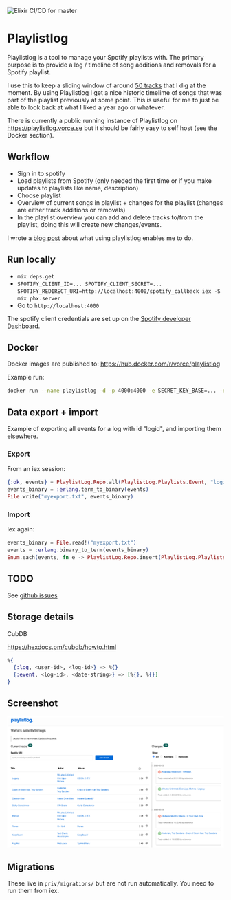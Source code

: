 ![Elixir CI/CD for master](https://github.com/vorce/playlist_log/workflows/Elixir%20CI/CD%20for%20master/badge.svg?branch=master)

# Playlistlog

Playlistlog is a tool to manage your Spotify playlists with.
The primary purpose is to provide a log / timeline of song additions and removals for a Spotify playlist.

I use this to keep a sliding window of around [50 tracks](https://open.spotify.com/playlist/3AecNkQNg9GhbYLV9G3z85?si=dxvTMROhSuyUS2LODNi7lQ) that I dig at the moment.
By using Playlistlog I get a nice historic timelime of songs that was part
of the playlist previously at some point. This is useful for me to just be able to look back at what I liked
a year ago or whatever.

There is currently a public running instance of Playlistlog on https://playlistlog.vorce.se but it should be fairly easy to self host (see the Docker section).

## Workflow

- Sign in to spotify
- Load playlists from Spotify (only needed the first time or if you make updates to playlists like name, description)
- Choose playlist
- Overview of current songs in playlist + changes for the playlist (changes are either track additions or removals)
- In the playlist overview you can add and delete tracks to/from the playlist, doing this will create new changes/events.

I wrote a [blog post](https://forvillelser.vorce.se/posts/2021-03-11-statistics-from-using-playlistlog-for-over-a-year.html) about what using playlistlog enables me to do.

## Run locally

- `mix deps.get`
- `SPOTIFY_CLIENT_ID=... SPOTIFY_CLIENT_SECRET=... SPOTIFY_REDIRECT_URI=http://localhost:4000/spotify_callback iex -S mix phx.server`
- Go to `http://localhost:4000`

The spotify client credentials are set up on the [Spotify developer Dashboard](https://developer.spotify.com/dashboard/).

## Docker

Docker images are published to: https://hub.docker.com/r/vorce/playlistlog

Example run:

```bash
docker run --name playlistlog -d -p 4000:4000 -e SECRET_KEY_BASE=... -e SPOTIFY_CLIENT_ID=... -e SPOTIFY_CLIENT_SECRET=... -e SPOTIFY_REDIRECT_URI=http://localhost:4000/spotify_callback -v /var/run/docker.sock:/var/run/docker.sock vorce/playlistlog:latest /app/bin/playlist_log start
```

## Data export + import

Example of exporting all events for a log with id "logid", and importing them elsewhere.

### Export

From an iex session:

```elixir
{:ok, events} = PlaylistLog.Repo.all(PlaylistLog.Playlists.Event, "logid")
events_binary = :erlang.term_to_binary(events)
File.write("myexport.txt", events_binary)
```

### Import

Iex again:

```elixir
events_binary = File.read!("myexport.txt")
events = :erlang.binary_to_term(events_binary)
Enum.each(events, fn e -> PlaylistLog.Repo.insert(PlaylistLog.Playlists.Event, "logid", e) end)
```

## TODO

See [github issues](https://github.com/vorce/playlist_log/issues)

## Storage details

CubDB

https://hexdocs.pm/cubdb/howto.html

```elixir
%{
  {:log, <user-id>, <log-id>} => %{}
  {:event, <log-id>, <date-string>} => [%{}, %{}]
}
```

## Screenshot

![Playlistlog screenshot](playlistlog_screenshot_2020-03-24.png?raw=true)

## Migrations

These live in `priv/migrations/` but are not run automatically.
You need to run them from iex.
